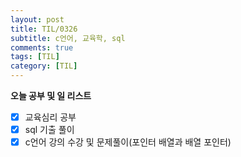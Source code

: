 ```yaml
---
layout: post
title: TIL/0326
subtitle: c언어, 교육학, sql
comments: true
tags: [TIL]
category: [TIL]
---
```

**오늘 공부 및  일 리스트**

 - [x] 교육심리 공부
 - [x] sql 기출 풀이 
 - [x] c언어 강의 수강 및 문제풀이(포인터 배열과 배열 포인터)
